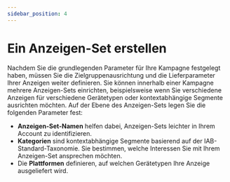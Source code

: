 ```yaml
---
sidebar_position: 4
---
```


# Ein Anzeigen-Set erstellen

Nachdem Sie die grundlegenden Parameter für Ihre Kampagne festgelegt haben, müssen Sie die Zielgruppenausrichtung und die Lieferparameter Ihrer Anzeigen weiter definieren. Sie können innerhalb einer Kampagne mehrere Anzeigen-Sets einrichten, beispielsweise wenn Sie verschiedene Anzeigen für verschiedene Gerätetypen oder kontextabhängige Segmente ausrichten möchten. Auf der Ebene des Anzeigen-Sets legen Sie die folgenden Parameter fest:

- **Anzeigen-Set-Namen** helfen dabei, Anzeigen-Sets leichter in Ihrem Account zu identifizieren.
- **Kategorien** sind kontextabhängige Segmente basierend auf der IAB-Standard-Taxonomie. Sie bestimmen, welche Interessen Sie mit Ihrem Anzeigen-Set ansprechen möchten.
- Die **Plattformen** definieren, auf welchen Gerätetypen Ihre Anzeige ausgeliefert wird.
